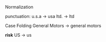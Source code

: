 
Normalization

punctuation:
u.s.a -> usa
ltd. -> ltd

Case Folding
General Motors -> general motors

**risk**
US -> us
